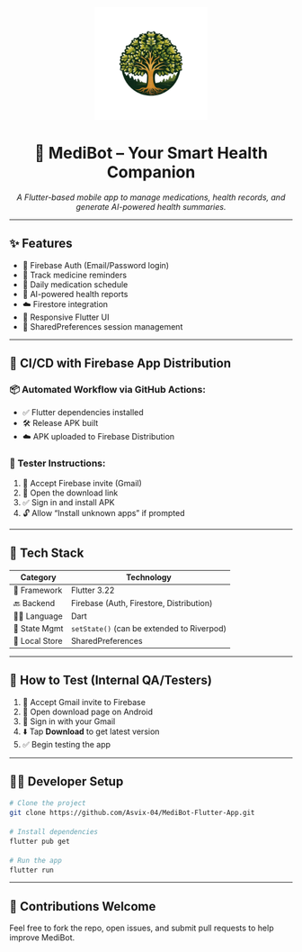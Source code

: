<p align="center">
  <img src="https://raw.githubusercontent.com/Asvix-04/MediBot-Flutter-App/main/assets/images/logo_circular.png" alt="MediBot Logo" width="200"/>
</p>

<h1 align="center">🤖 MediBot – Your Smart Health Companion</h1>

<p align="center">
  <i>A Flutter-based mobile app to manage medications, health records, and generate AI-powered health summaries.</i>
</p>

---

## ✨ Features

- 🔐 Firebase Auth (Email/Password login)
- 💊 Track medicine reminders
- 📅 Daily medication schedule
- 🧠 AI-powered health reports
- ☁️ Firestore integration
- 📱 Responsive Flutter UI
- 💾 SharedPreferences session management

---

## 🚀 CI/CD with Firebase App Distribution

### 📦 Automated Workflow via GitHub Actions:
- ✅ Flutter dependencies installed
- 🛠 Release APK built
- ☁️ APK uploaded to Firebase Distribution

### 📲 Tester Instructions:
1. 📧 Accept Firebase invite (Gmail)
2. 🔗 Open the download link
3. ✅ Sign in and install APK
4. 🔓 Allow “Install unknown apps” if prompted

---

## 🧰 Tech Stack

| Category        | Technology                                |
|----------------|--------------------------------------------|
| 🧱 Framework    | Flutter 3.22                               |
| 🔙 Backend      | Firebase (Auth, Firestore, Distribution)   |
| 🧑‍💻 Language    | Dart                                       |
| 🔄 State Mgmt   | `setState()` (can be extended to Riverpod) |
| 💾 Local Store  | SharedPreferences                          |

---

## 🧪 How to Test (Internal QA/Testers)

1. 📧 Accept Gmail invite to Firebase
2. 📲 Open download page on Android
3. 🔐 Sign in with your Gmail
4. ⬇️ Tap **Download** to get latest version
5. ✅ Begin testing the app

---

## 👨‍💻 Developer Setup

```bash
# Clone the project
git clone https://github.com/Asvix-04/MediBot-Flutter-App.git

# Install dependencies
flutter pub get

# Run the app
flutter run
```

---

## 🙌 Contributions Welcome

Feel free to fork the repo, open issues, and submit pull requests to help improve MediBot.